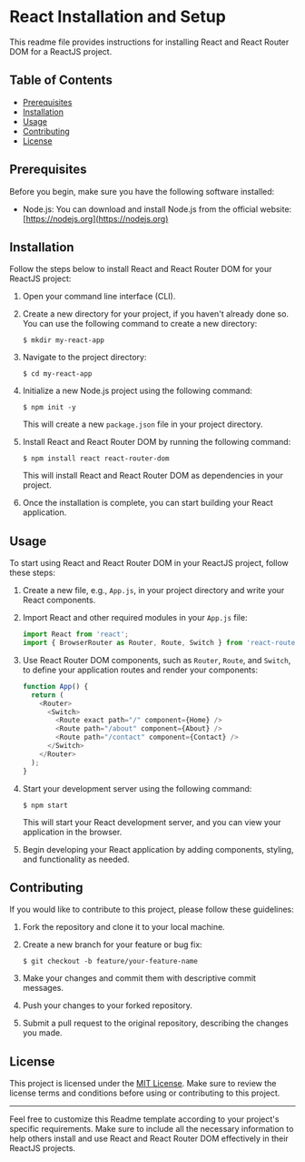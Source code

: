 # React Installation and Setup

This readme file provides instructions for installing React and React Router DOM for a ReactJS project.

## Table of Contents

- [Prerequisites](#prerequisites)
- [Installation](#installation)
- [Usage](#usage)
- [Contributing](#contributing)
- [License](#license)

## Prerequisites

Before you begin, make sure you have the following software installed:

- Node.js: You can download and install Node.js from the official website: [https://nodejs.org](https://nodejs.org)

## Installation

Follow the steps below to install React and React Router DOM for your ReactJS project:

1. Open your command line interface (CLI).

2. Create a new directory for your project, if you haven't already done so. You can use the following command to create a new directory:

   ```shell
   $ mkdir my-react-app
   ```

3. Navigate to the project directory:

   ```shell
   $ cd my-react-app
   ```

4. Initialize a new Node.js project using the following command:

   ```shell
   $ npm init -y
   ```

   This will create a new `package.json` file in your project directory.

5. Install React and React Router DOM by running the following command:

   ```shell
   $ npm install react react-router-dom
   ```

   This will install React and React Router DOM as dependencies in your project.

6. Once the installation is complete, you can start building your React application.

## Usage

To start using React and React Router DOM in your ReactJS project, follow these steps:

1. Create a new file, e.g., `App.js`, in your project directory and write your React components.

2. Import React and other required modules in your `App.js` file:

   ```javascript
   import React from 'react';
   import { BrowserRouter as Router, Route, Switch } from 'react-router-dom';
   ```

3. Use React Router DOM components, such as `Router`, `Route`, and `Switch`, to define your application routes and render your components:

   ```javascript
   function App() {
     return (
       <Router>
         <Switch>
           <Route exact path="/" component={Home} />
           <Route path="/about" component={About} />
           <Route path="/contact" component={Contact} />
         </Switch>
       </Router>
     );
   }
   ```

4. Start your development server using the following command:

   ```shell
   $ npm start
   ```

   This will start your React development server, and you can view your application in the browser.

5. Begin developing your React application by adding components, styling, and functionality as needed.

## Contributing

If you would like to contribute to this project, please follow these guidelines:

1. Fork the repository and clone it to your local machine.

2. Create a new branch for your feature or bug fix:

   ```shell
   $ git checkout -b feature/your-feature-name
   ```

3. Make your changes and commit them with descriptive commit messages.

4. Push your changes to your forked repository.

5. Submit a pull request to the original repository, describing the changes you made.

## License

This project is licensed under the [MIT License](LICENSE). Make sure to review the license terms and conditions before using or contributing to this project.

---

Feel free to customize this Readme template according to your project's specific requirements. Make sure to include all the necessary information to help others install and use React and React Router DOM effectively in their ReactJS projects.
